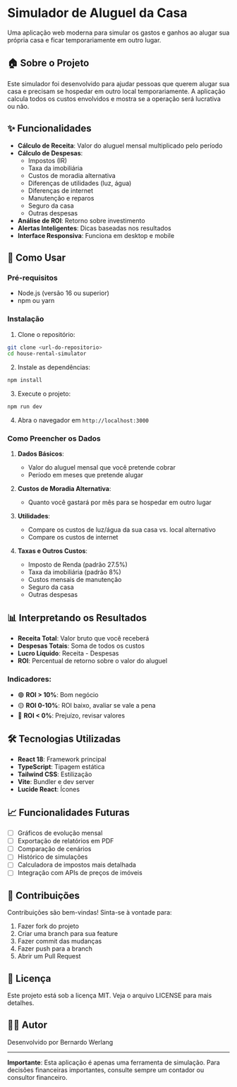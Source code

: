 # Simulador de Aluguel da Casa

Uma aplicação web moderna para simular os gastos e ganhos ao alugar sua própria casa e ficar temporariamente em outro lugar.

## 🏠 Sobre o Projeto

Este simulador foi desenvolvido para ajudar pessoas que querem alugar sua casa e precisam se hospedar em outro local temporariamente. A aplicação calcula todos os custos envolvidos e mostra se a operação será lucrativa ou não.

## ✨ Funcionalidades

- **Cálculo de Receita**: Valor do aluguel mensal multiplicado pelo período
- **Cálculo de Despesas**:
  - Impostos (IR)
  - Taxa da imobiliária
  - Custos de moradia alternativa
  - Diferenças de utilidades (luz, água)
  - Diferenças de internet
  - Manutenção e reparos
  - Seguro da casa
  - Outras despesas
- **Análise de ROI**: Retorno sobre investimento
- **Alertas Inteligentes**: Dicas baseadas nos resultados
- **Interface Responsiva**: Funciona em desktop e mobile

## 🚀 Como Usar

### Pré-requisitos

- Node.js (versão 16 ou superior)
- npm ou yarn

### Instalação

1. Clone o repositório:
```bash
git clone <url-do-repositorio>
cd house-rental-simulator
```

2. Instale as dependências:
```bash
npm install
```

3. Execute o projeto:
```bash
npm run dev
```

4. Abra o navegador em `http://localhost:3000`

### Como Preencher os Dados

1. **Dados Básicos**:
   - Valor do aluguel mensal que você pretende cobrar
   - Período em meses que pretende alugar

2. **Custos de Moradia Alternativa**:
   - Quanto você gastará por mês para se hospedar em outro lugar

3. **Utilidades**:
   - Compare os custos de luz/água da sua casa vs. local alternativo
   - Compare os custos de internet

4. **Taxas e Outros Custos**:
   - Imposto de Renda (padrão 27.5%)
   - Taxa da imobiliária (padrão 8%)
   - Custos mensais de manutenção
   - Seguro da casa
   - Outras despesas

## 📊 Interpretando os Resultados

- **Receita Total**: Valor bruto que você receberá
- **Despesas Totais**: Soma de todos os custos
- **Lucro Líquido**: Receita - Despesas
- **ROI**: Percentual de retorno sobre o valor do aluguel

### Indicadores:

- 🟢 **ROI > 10%**: Bom negócio
- 🟡 **ROI 0-10%**: ROI baixo, avaliar se vale a pena
- 🔴 **ROI < 0%**: Prejuízo, revisar valores

## 🛠️ Tecnologias Utilizadas

- **React 18**: Framework principal
- **TypeScript**: Tipagem estática
- **Tailwind CSS**: Estilização
- **Vite**: Bundler e dev server
- **Lucide React**: Ícones

## 📈 Funcionalidades Futuras

- [ ] Gráficos de evolução mensal
- [ ] Exportação de relatórios em PDF
- [ ] Comparação de cenários
- [ ] Histórico de simulações
- [ ] Calculadora de impostos mais detalhada
- [ ] Integração com APIs de preços de imóveis

## 🤝 Contribuições

Contribuições são bem-vindas! Sinta-se à vontade para:

1. Fazer fork do projeto
2. Criar uma branch para sua feature
3. Fazer commit das mudanças
4. Fazer push para a branch
5. Abrir um Pull Request

## 📝 Licença

Este projeto está sob a licença MIT. Veja o arquivo LICENSE para mais detalhes.

## 👨‍💻 Autor

Desenvolvido por Bernardo Werlang

---

**Importante**: Esta aplicação é apenas uma ferramenta de simulação. Para decisões financeiras importantes, consulte sempre um contador ou consultor financeiro.
